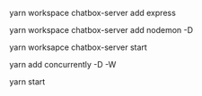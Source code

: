yarn workspace chatbox-server add express

yarn workspace chatbox-server add nodemon -D

yarn worksapce chatbox-server start

yarn add concurrently -D -W

yarn start

